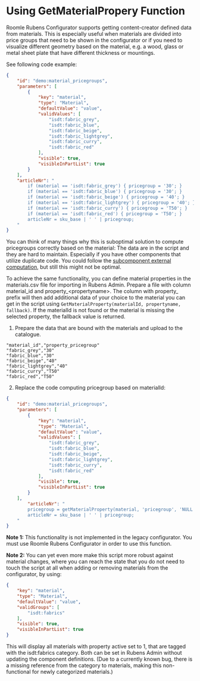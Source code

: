 # Using GetMaterialPropery Function

Roomle Rubens Configurator supports getting content-creator defined data from materials. This is especially useful when materials are divided into price groups that need to be shown in the configurator or if you need to visualize different geometry based on the material, e.g. a wood, glass or metal sheet plate that have different thickness or mountings.

See following code example:

````json
{
    "id": "demo:material_pricegroups",
    "parameters": [
        {
            "key": "material",
            "type": "Material",
            "defaultValue": "value",
            "validValues": [
                "isdt:fabric_grey",
                "isdt:fabric_blue",
                "isdt:fabric_beige",
                "isdt:fabric_lightgrey",
                "isdt:fabric_curry",
                "isdt:fabric_red"
            ],
            "visible": true,
            "visibleInPartList": true
        }
    ],
    "articleNr": "
        if (material == 'isdt:fabric_grey') { pricegroup = '30'; }
        if (material == 'isdt:fabric_blue') { pricegroup = '30'; }
        if (material == 'isdt:fabric_beige') { pricegroup = '40'; }
        if (material == 'isdt:fabric_lightgrey') { pricegroup = '40'; }
        if (material == 'isdt:fabric_curry') { pricegroup = 'T50'; }
        if (material == 'isdt:fabric_red') { pricegroup = 'T50'; }
        articleNr = sku_base | ' ' | pricegroup;
    "
}
````

You can think of many things why this is suboptimal solution to compute pricegroups correctly based on the material: The data are in the script and they are hard to maintain. Especially if you have other components that utilize duplicate code. You could follow the [subcomponent external computation](200_70_subcomponents.md#_3-external-computation), but still this might not be optimal.

To achieve the same functionality, you can define material properties in the materials.csv file for importing in Rubens Admin. Prepare a file with column material_id and property_\<propertyname\>. The column with property_ prefix will then add additional data of your choice to the material you can get in the script using `GetMaterialProperty(materialId, propertyname, fallback)`. If the materialId is not found or the material is missing the selected property, the fallback value is returned.

1. Prepare the data that are bound with the materials and upload to the catalogue.

````csv
"material_id","property_pricegroup"
"fabric_grey","30"
"fabric_blue","30"
"fabric_beige","40"
"fabric_lightgrey","40"
"fabric_curry","T50"
"fabric_red","T50"
````

2. Replace the code computing pricegroup based on materialId:

````json
{
    "id": "demo:material_pricegroups",
    "parameters": [
        {
            "key": "material",
            "type": "Material",
            "defaultValue": "value",
            "validValues": [
                "isdt:fabric_grey",
                "isdt:fabric_blue",
                "isdt:fabric_beige",
                "isdt:fabric_lightgrey",
                "isdt:fabric_curry",
                "isdt:fabric_red"
            ],
            "visible": true,
            "visibleInPartList": true
        }
    ],
        "articleNr": "
        pricegroup = getMaterialProperty(material, 'pricegroup', 'NULL');
        articleNr = sku_base | ' ' | pricegroup;
    "
}
````

**Note 1:** This functionality is not implemented in the legacy configurator. You must use Roomle Rubens Configurator in order to use this function.

**Note 2:** You can yet even more make this script more robust against material changes, where you can reach the state that you do not need to touch the script at all when adding or removing materials from the configurator, by using:

````json
{
    "key": "material",
    "type": "Material",
    "defaultValue": "value",
    "validGroups": [
        "isdt:fabrics"
    ],
    "visible": true,
    "visibleInPartList": true
}
````

This will display all materials with property active set to 1, that are tagged with the isdt:fabrics category. Both can be set in Rubens Admin without updating the component definitions.
(Due to a currently known bug, there is a missing reference from the category to materials, making this non-functional for newly categorized materials.)